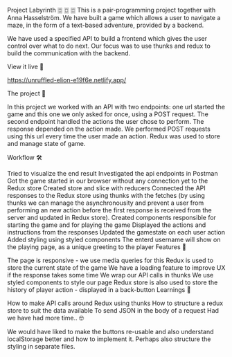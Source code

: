 Project Labyrinth 🀗 🀗 🀗
This is a pair-programming project together with Anna Hasselström. We have built a game which allows a user to navigate a maze, in the form of a text-based adventure, provided by a backend.

We have used a specified API to build a frontend which gives the user control over what to do next. Our focus was to use thunks and redux to build the communication with the backend.

View it live 👀

https://unruffled-elion-e19f6e.netlify.app/

The project 📝

In this project we worked with an API with two endpoints: one url started the game and this one we only asked for once, using a POST request. The second endpoint handled the actions the user chose to perform. The response depended on the action made. We performed POST requests using this url every time the user made an action. Redux was used to store and manage state of game.

Workflow 🛠

Tried to visualize the end result
Investigated the api endpoints in Postman
Got the game started in our browser without any connection yet to the Redux store
Created store and slice with reducers
Connected the API responses to the Redux store using thunks with the fetches (by using thunks we can manage the asynchronousity and prevent a user from performing an new action before the first response is received from the server and updated in Redux store).
Created components responsible for starting the game and for playing the game
Displayed the actions and instructions from the responses
Updated the gamestate on each user action
Added styling using styled components
The enterd username will show on the playing page, as a unique greeting to the player 
Features 🚥

The page is responsive - we use media queries for this
Redux is used to store the current state of the game
We have a loading feature to improve UX if the response takes some time
We wrap our API calls in thunks
We use styled components to style our page
Redux store is also used to store the history of player action - displayed in a back-button
Learnings 🔑

How to make API calls around Redux using thunks
How to structure a redux store to suit the data available
To send JSON in the body of a request
Had we have had more time.. 🤓

We would have liked to make the buttons re-usable and also understand localStorage better and how to implement it. Perhaps also structure the styling in separate files.
